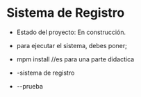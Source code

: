 <h1>Sistema de Registro</h1>

- Estado del proyecto: En construcción.

- para ejecutar el sistema, debes poner;

- mpm install //es para una parte didactica
- -sistema de registro
- --prueba
